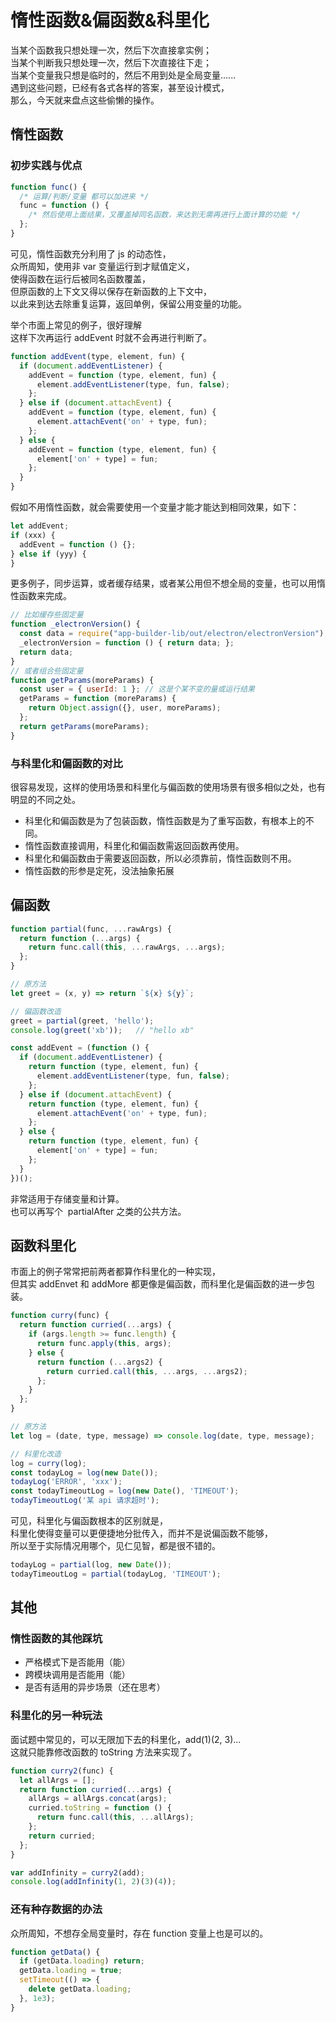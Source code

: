 # 惰性函数&偏函数&科里化

当某个函数我只想处理一次，然后下次直接拿实例；<br />当某个判断我只想处理一次，然后下次直接往下走；<br />当某个变量我只想是临时的，然后不用到处是全局变量......<br />遇到这些问题，已经有各式各样的答案，甚至设计模式，<br />那么，今天就来盘点这些偷懒的操作。

## 惰性函数

### 初步实践与优点

```javascript
function func() {
  /* 运算/判断/变量 都可以加进来 */
  func = function () {
    /* 然后使用上面结果，又覆盖掉同名函数，来达到无需再进行上面计算的功能 */
  };
}
```

可见，惰性函数充分利用了 js 的动态性，<br />众所周知，使用非 var 变量运行到才赋值定义，<br />使得函数在运行后被同名函数覆盖，<br />但原函数的上下文又得以保存在新函数的上下文中，<br />以此来到达去除重复运算，返回单例，保留公用变量的功能。

举个市面上常见的例子，很好理解<br />这样下次再运行 addEvent 时就不会再进行判断了。

```javascript
function addEvent(type, element, fun) {
  if (document.addEventListener) {
    addEvent = function (type, element, fun) {
      element.addEventListener(type, fun, false);
    };
  } else if (document.attachEvent) {
    addEvent = function (type, element, fun) {
      element.attachEvent('on' + type, fun);
    };
  } else {
    addEvent = function (type, element, fun) {
      element['on' + type] = fun;
    };
  }
}
```

假如不用惰性函数，就会需要使用一个变量才能才能达到相同效果，如下：

```js
let addEvent;
if (xxx) {
  addEvent = function () {};
} else if (yyy) {
}
```

更多例子，同步运算，或者缓存结果，或者某公用但不想全局的变量，也可以用惰性函数来完成。

```javascript
// 比如缓存些固定量
function _electronVersion() {
  const data = require("app-builder-lib/out/electron/electronVersion");
  _electronVersion = function () { return data; };
  return data;
}
// 或者组合些固定量
function getParams(moreParams) {
  const user = { userId: 1 }; // 这是个某不变的量或运行结果
  getParams = function (moreParams) {
    return Object.assign({}, user, moreParams);
  };
  return getParams(moreParams);
}
```

### 与科里化和偏函数的对比

很容易发现，这样的使用场景和科里化与偏函数的使用场景有很多相似之处，也有明显的不同之处。

- 科里化和偏函数是为了包装函数，惰性函数是为了重写函数，有根本上的不同。
- 惰性函数直接调用，科里化和偏函数需返回函数再使用。
- 科里化和偏函数由于需要返回函数，所以必须靠前，惰性函数则不用。
- 惰性函数的形参是定死，没法抽象拓展

## 偏函数

```javascript
function partial(func, ...rawArgs) {
  return function (...args) {
    return func.call(this, ...rawArgs, ...args);
  };
}
```

```javascript
// 原方法
let greet = (x, y) => return `${x} ${y}`;

// 偏函数改造
greet = partial(greet, 'hello');
console.log(greet('xb'));   // "hello xb"
```

```javascript
const addEvent = (function () {
  if (document.addEventListener) {
    return function (type, element, fun) {
      element.addEventListener(type, fun, false);
    };
  } else if (document.attachEvent) {
    return function (type, element, fun) {
      element.attachEvent('on' + type, fun);
    };
  } else {
    return function (type, element, fun) {
      element['on' + type] = fun;
    };
  }
})();
```

非常适用于存储变量和计算。<br />也可以再写个  partialAfter 之类的公共方法。

## 函数科里化

市面上的例子常常把前两者都算作科里化的一种实现，<br />但其实 addEnvet 和 addMore 都更像是偏函数，而科里化是偏函数的进一步包装。

```javascript
function curry(func) {
  return function curried(...args) {
    if (args.length >= func.length) {
      return func.apply(this, args);
    } else {
      return function (...args2) {
        return curried.call(this, ...args, ...args2);
      };
    }
  };
}
```

```javascript
// 原方法
let log = (date, type, message) => console.log(date, type, message);

// 科里化改造
log = curry(log);
const todayLog = log(new Date());
todayLog('ERROR', 'xxx');
const todayTimeoutLog = log(new Date(), 'TIMEOUT');
todayTimeoutLog('某 api 请求超时');
```

可见，科里化与偏函数根本的区别就是，<br />科里化使得变量可以更便捷地分批传入，而并不是说偏函数不能够，<br />所以至于实际情况用哪个，见仁见智，都是很不错的。

```javascript
todayLog = partial(log, new Date());
todayTimeoutLog = partial(todayLog, 'TIMEOUT');
```

## 其他

### 惰性函数的其他踩坑

- 严格模式下是否能用（能）
- 跨模块调用是否能用（能）
- 是否有适用的异步场景（还在思考）

### 科里化的另一种玩法

面试题中常见的，可以无限加下去的科里化，add(1)(2, 3)...<br />这就只能靠修改函数的 toString 方法来实现了。

```javascript
function curry2(func) {
  let allArgs = [];
  return function curried(...args) {
    allArgs = allArgs.concat(args);
    curried.toString = function () {
      return func.call(this, ...allArgs);
    };
    return curried;
  };
}

var addInfinity = curry2(add);
console.log(addInfinity(1, 2)(3)(4));
```

### 还有种存数据的办法

众所周知，不想存全局变量时，存在 function 变量上也是可以的。

```javascript
function getData() {
  if (getData.loading) return;
  getData.loading = true;
  setTimeout(() => {
    delete getData.loading;
  }, 1e3);
}
```
